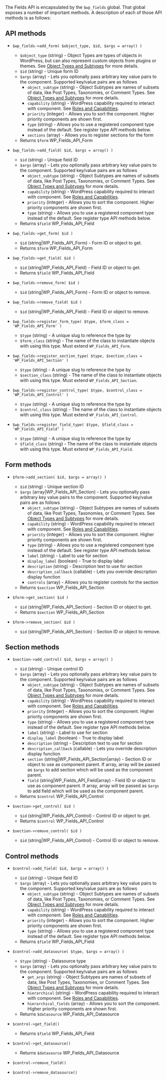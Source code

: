 The Fields API is encapsulated by the `$wp_fields` global. That global exposes a number of important methods. A description of each of those API methods is as follows:

## API methods

* `$wp_fields->add_form( $object_type, $id, $args = array() )`
  * `$object_type` (string) - Object Types are types of objects in WordPress, but can also represent custom objects from plugins or themes. See [Object Types and Subtypes](https://github.com/sc0ttkclark/wordpress-fields-api-2017/blob/master/docs/object-types-and-subtypes.md) for more details.
  * `$id` (string) - Unique form ID
  * `$args` (array) - Lets you optionally pass arbitrary key value pairs to the component. Supported key/value pairs are as follows  
    * `object_subtype` (string) - Object Subtypes are names of subsets of data, like Post Types, Taxonomies, or Comment Types. See [Object Types and Subtypes](https://github.com/sc0ttkclark/wordpress-fields-api-2017/blob/master/docs/object-types-and-subtypes.md) for more details.
    * `capability` (string) - WordPress capability required to interact with component. See [Roles and Capabilities](https://codex.wordpress.org/Roles_and_Capabilities).
    * `priority` (integer) - Allows you to sort the component. Higher priority components are shown first.
    * `type` (string) - Allows you to use a registered component type instead of the default. See register type API methods below.
    * `sections` (array) - Allows you to register sections for the form
  * Returns `$form` WP_Fields_API_Form

* `$wp_fields->add_field( $id, $args = array() )`
  * `$id` (string) - Unique field ID
  * `$args` (array) - Lets you optionally pass arbitrary key value pairs to the component. Supported key/value pairs are as follows  
    * `object_subtype` (string) - Object Subtypes are names of subsets of data, like Post Types, Taxonomies, or Comment Types. See [Object Types and Subtypes](https://github.com/sc0ttkclark/wordpress-fields-api-2017/blob/master/docs/object-types-and-subtypes.md) for more details.
    * `capability` (string) - WordPress capability required to interact with component. See [Roles and Capabilities](https://codex.wordpress.org/Roles_and_Capabilities).
    * `priority` (integer) - Allows you to sort the component. Higher priority components are shown first.
    * `type` (string) - Allows you to use a registered component type instead of the default. See register type API methods below.
  * Returns `$field` WP_Fields_API_Field

* `$wp_fields->get_form( $id )`
  * `$id` (string|WP_Fields_API_Form) - Form ID or object to get.
  * Returns `$form` WP_Fields_API_Form

* `$wp_fields->get_field( $id )`
  * `$id` (string|WP_Fields_API_Field) - Field ID or object to get.
  * Returns `$field` WP_Fields_API_Field

* `$wp_fields->remove_form( $id )`
  * `$id` (string|WP_Fields_API_Form) - Form ID or object to remove.

* `$wp_fields->remove_field( $id )`
  * `$id` (string|WP_Fields_API_Field) - Field ID or object to remove.

* `$wp_fields->register_form_type( $type, $form_class = 'WP_Fields_API_Form' )`
  * `$type` (string) - A unique slug to reference the type by
  * `$form_class` (string) - The name of the class to instantiate objects with using this type. Must extend `WP_Fields_API_Form`.

* `$wp_fields->register_section_type( $type, $section_class = 'WP_Fields_API_Section' )`
  * `$type` (string) - A unique slug to reference the type by
  * `$section_class` (string) - The name of the class to instantiate objects with using this type. Must extend `WP_Fields_API_Section`.

* `$wp_fields->register_control_type( $type, $control_class = 'WP_Fields_API_Control' )`
  * `$type` (string) - A unique slug to reference the type by
  * `$control_class` (string) - The name of the class to instantiate objects with using this type. Must extend `WP_Fields_API_Control`.

* `$wp_fields->register_field_type( $type, $field_class = 'WP_Fields_API_Field' )`
  * `$type` (string) - A unique slug to reference the type by
  * `$field_class` (string) - The name of the class to instantiate objects with using this type. Must extend `WP_Fields_API_Field`.

## Form methods

* `$form->add_section( $id, $args = array() )`
  * `$id` (string) - Unique section ID
  * `$args` (array|WP_Fields_API_Section) - Lets you optionally pass arbitrary key value pairs to the component. Supported key/value pairs are as follows
    * `object_subtype` (string) - Object Subtypes are names of subsets of data, like Post Types, Taxonomies, or Comment Types. See [Object Types and Subtypes](https://github.com/sc0ttkclark/wordpress-fields-api-2017/blob/master/docs/object-types-and-subtypes.md) for more details.
    * `capability` (string) - WordPress capability required to interact with component. See [Roles and Capabilities](https://codex.wordpress.org/Roles_and_Capabilities).
    * `priority` (integer) - Allows you to sort the component. Higher priority components are shown first.
    * `type` (string) - Allows you to use a registered component type instead of the default. See register type API methods below.
    * `label` (string) - Label to use for section
    * `display_label` (boolean) - True to display label
    * `description` (string) - Description text to use for section
    * `description_callback` (callable) - Lets you override description display function
    * `controls` (array) - Allows you to register controls for the section
  * Returns `$section` WP_Fields_API_Section

* `$form->get_section( $id )`
  * `$id` (string|WP_Fields_API_Section) - Section ID or object to get.
  * Returns `$section` WP_Fields_API_Section

* `$form->remove_section( $id )`
  * `$id` (string|WP_Fields_API_Section) - Section ID or object to remove.

## Section methods

* `$section->add_control( $id, $args = array() )`
  * `$id` (string) - Unique control ID
  * `$args` (array) - Lets you optionally pass arbitrary key value pairs to the component. Supported key/value pairs are as follows
    * `object_subtype` (string) - Object Subtypes are names of subsets of data, like Post Types, Taxonomies, or Comment Types. See [Object Types and Subtypes](https://github.com/sc0ttkclark/wordpress-fields-api-2017/blob/master/docs/object-types-and-subtypes.md) for more details.
    * `capability` (string) - WordPress capability required to interact with component. See [Roles and Capabilities](https://codex.wordpress.org/Roles_and_Capabilities).
    * `priority` (integer) - Allows you to sort the component. Higher priority components are shown first.
    * `type` (string) - Allows you to use a registered component type instead of the default. See register type API methods below.
    * `label` (string) - Label to use for section
    * `display_label` (boolean) - True to display label
    * `description` (string) - Description text to use for section
    * `description_callback` (callable) - Lets you override description display function
    * `section` (string|WP_Fields_API_Section|array) - Section ID or object to use as component parent. If array, array will be passed as `$args` to add section which will be used as the component parent.
    * `field` (string|WP_Fields_API_Field|array) - Field ID or object to use as component parent. If array, array will be passed as `$args` to add field which will be used as the component parent.
  * Returns `$control` WP_Fields_API_Control

* `$section->get_control( $id )`
  * `$id` (string|WP_Fields_API_Control) - Control ID or object to get.
  * Returns `$control` WP_Fields_API_Control

* `$section->remove_control( $id )`
  * `$id` (string|WP_Fields_API_Control) - Control ID or object to remove.

## Control methods

* `$control->add_field( $id, $args = array() )`
  * `$id` (string) - Unique field ID
  * `$args` (array) - Lets you optionally pass arbitrary key value pairs to the component. Supported key/value pairs are as follows  
    * `object_subtype` (string) - Object Subtypes are names of subsets of data, like Post Types, Taxonomies, or Comment Types. See [Object Types and Subtypes](https://github.com/sc0ttkclark/wordpress-fields-api-2017/blob/master/docs/object-types-and-subtypes.md) for more details.
    * `capability` (string) - WordPress capability required to interact with component. See [Roles and Capabilities](https://codex.wordpress.org/Roles_and_Capabilities).
    * `priority` (integer) - Allows you to sort the component. Higher priority components are shown first.
    * `type` (string) - Allows you to use a registered component type instead of the default. See register type API methods below.
  * Returns `$field` WP_Fields_API_Field

* `$control->add_datasource( $type, $args = array() )`
  * `$type` (string) - Datasource type
  * `$args` (array) - Lets you optionally pass arbitrary key value pairs to the component. Supported key/value pairs are as follows  
    * `get_args` (string) - Object Subtypes are names of subsets of data, like Post Types, Taxonomies, or Comment Types. See [Object Types and Subtypes](https://github.com/sc0ttkclark/wordpress-fields-api-2017/blob/master/docs/object-types-and-subtypes.md) for more details.
    * `hierarchical` (string) - WordPress capability required to interact with component. See [Roles and Capabilities](https://codex.wordpress.org/Roles_and_Capabilities).
    * `hierarchical_fields` (array) - Allows you to sort the component. Higher priority components are shown first.
  * Returns `$datasource` WP_Fields_API_Datasource

* `$control->get_field()`
  * Returns `$field` WP_Fields_API_Field

* `$control->get_datasource()`
  * Returns `$datasource` WP_Fields_API_Datasource

* `$control->remove_field()`

* `$control->remove_datasource()`